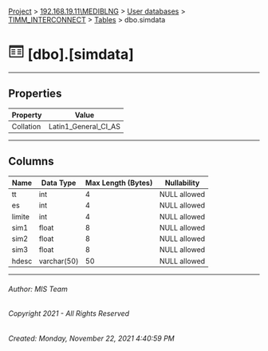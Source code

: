#### 

[Project](../../../../index.md) > [192.168.19.11\\MEDIBLNG](../../../index.md) > [User databases](../../index.md) > [TIMM_INTERCONNECT](../index.md) > [Tables](Tables.md) > dbo.simdata

# ![Tables](../../../../Images/Table32.png) [dbo].[simdata]

---

## <a name="#properties"></a>Properties

| Property | Value |
|---|---|
| Collation | Latin1_General_CI_AS |


---

## <a name="#columns"></a>Columns

| Name | Data Type | Max Length (Bytes) | Nullability |
|---|---|---|---|
| tt | int | 4 | NULL allowed |
| es | int | 4 | NULL allowed |
| limite | int | 4 | NULL allowed |
| sim1 | float | 8 | NULL allowed |
| sim2 | float | 8 | NULL allowed |
| sim3 | float | 8 | NULL allowed |
| hdesc | varchar(50) | 50 | NULL allowed |


---

###### Author:  MIS Team

###### Copyright 2021 - All Rights Reserved

###### Created: Monday, November 22, 2021 4:40:59 PM

